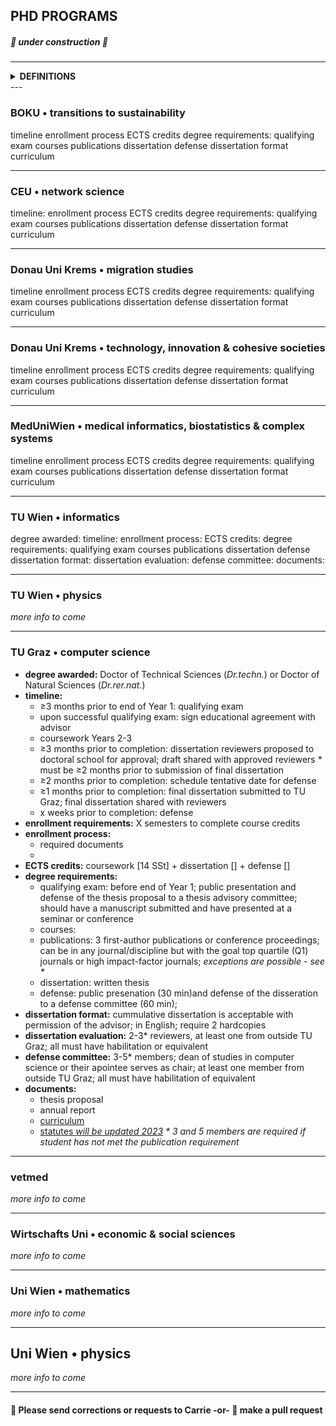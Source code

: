 ## PHD PROGRAMS

##### 🚧  under construction  🚧
---
<!-- 
contacts, requirements, enrollment instructions 
timeline
enrollment requirement
enrollment process
ECTS credits
degree requirements:
  qualifying exam
  courses
  publications
  dissertation
  defense
dissertation format
curriculum
-->
<details>
  <summary><b>DEFINITIONS</b></summary>
  <li><b>advisor / supervisor</b> : these terms may be used interchangeably to denote the faculty member who is directly guiding your thesis research and shares responsibility for your professional development as a researcher; at CSH the preferred word is <b>advisor</b>
  <li><b>mentor</b> : at CSH, this term is most often used to refer to your advisor; in other programs (e.g. TU Graz) the term denotes another person (i.e. not your advisor) whom you consult for professional development purposes or advice, for instance especially if your career interests lie outside of academia</li>
  <li><b>Betreuer</b> : a habilitated faculty member at a university who can officially supervise a doctoral thesis</li>
  <li><b>director of studies / Studienleiter</b> : a faculty member at a university who can decide what counts toward degree requirements and approves that you have met the requirements for the degree</li>
  <li><b>thesis proposal / Exposé</b> : </li>
  <li><b>qualifying exam / thesis proposal defense</b> : </li>
  <li><b>educational agreement</b> : </li> 
  <li><b>thesis (advisory) committee</b> : </li>
  <li><b>thesis / dissertation</b> : these words usually refer to the same thing, which is the written document that describes your  research and places this in the broader context of your field or discipline and makes clear what new knowledge your work has contributed as well as what future directions the inquiry might take; the dissertation should be an original work unless explicitly allowed otherwise  <i>(NOTE: the <b>thesis</b> can be more precisely defined as the intellectual arguments rather than the document per se  – but these meanings are generally referenced interchangeably.)</i></li>
  <li><b>cummulative dissertation / Manteldissertation</b> : a dissertation that incorporates publications or manuscripts directly (i.e. the dissertation is not "original" in the strictest sense) but still provides an original introduction and conclusion that places the research in context and outlines its contributions and future directions </li>
  <li><b>thesis / dissertation evaluation / review</b> : </li>
  <li><b>defense / Rigorosum</b> : a public presentation of the concluded thesis research and defense of the arguments therein to a committee of experts who will make a recommendation as to whether the doctoral degree should be conferred
  <li><b>habilitated faculty / professor modus xxx</b> : </li>
</details>
---

### BOKU • transitions to sustainability
timeline
enrollment process
ECTS credits
degree requirements:
  qualifying exam
  courses
  publications
  dissertation
  defense
dissertation format
curriculum

----
### CEU • network science
timeline: 
enrollment process
ECTS credits
degree requirements:
  qualifying exam
  courses
  publications
  dissertation
  defense
dissertation format
curriculum

---
### Donau Uni Krems • migration studies
timeline
enrollment process
ECTS credits
degree requirements:
  qualifying exam
  courses
  publications
  dissertation
  defense
dissertation format
curriculum

---
### Donau Uni Krems • technology, innovation & cohesive societies
timeline
enrollment process
ECTS credits
degree requirements:
  qualifying exam
  courses
  publications
  dissertation
  defense
dissertation format
curriculum

---
### MedUniWien • medical informatics, biostatistics & complex systems
timeline
enrollment process
ECTS credits
degree requirements:
  qualifying exam
  courses
  publications
  dissertation
  defense
dissertation format
curriculum

---
### TU Wien • informatics
degree awarded:
timeline:
enrollment process:
ECTS credits:
degree requirements:
  qualifying exam
  courses
  publications
  dissertation
  defense
dissertation format:
dissertation evaluation:
defense committee:
documents:

---
### TU Wien • physics
*more info to come*

---
### TU Graz • computer science
- **degree awarded:** Doctor of Technical Sciences \(*Dr.techn.*\) or Doctor of Natural Sciences \(*Dr.rer.nat.*\)
- **timeline:**
  - ≥3 months prior to end of Year 1: qualifying exam
  - upon successful qualifying exam: sign educational agreement with advisor
  - coursework Years 2-3  
  - ≥3 months prior to completion: dissertation reviewers proposed to doctoral school for approval; draft shared with approved reviewers \* must be ≥2 months prior to submission of final dissertation
  - ≥2 months prior to completion: schedule tentative date for defense
  - ≥1 months prior to completion: final dissertation submitted to TU Graz; final dissertation shared with reviewers 
  - x weeks prior to completion: defense
- **enrollment requirements:** X semesters to complete course credits
- **enrollment process:**
  - required documents
  - 
- **ECTS credits:** coursework \[14 SSt\] + dissertation \[\] + defense \[\]
- **degree requirements:**
  - qualifying exam: before end of Year 1; public presentation and defense of the thesis proposal to a thesis advisory committee; should have a manuscript submitted and have presented at a seminar or conference
  - courses:
  - publications: 3 first-author publications or conference proceedings; can be in any journal/discipline but with the goal top quartile (Q1) journals or high impact-factor journals; *exceptions are possible \- see \**
  - dissertation: written thesis
  - defense: public presenation \(30 min\)and defense of the disseration to a defense committee \(60 min\); 
- **dissertation format:** cummulative dissertation is acceptable with permission of the advisor; in English; require 2 hardcopies 
- **dissertation evaluation:** 2-3\* reviewers, at least one from outside TU Graz; all must have habilitation or equivalent
- **defense committee:** 3-5\* members; dean of studies in computer science or their apointee serves as chair; at least one member from outside TU Graz; all must have habilitation of equivalent
- **documents:**
  - thesis proposal
  - annual report
  - [curriculum](https://www.tugraz.at/fileadmin/public/Studierende_und_Bedienstete/Information/Doctoral_Schools/Curriculum_Doctoral_Programme_Natural_Sciences_as_of_1.10.2020.pdf)
  - [statutes *will be updated 2023*](https://www.tugraz.at/fileadmin/public/Studierende_und_Bedienstete/Information/Doctoral_Schools/Statutes_Doctoral_School_Computer_Science_English_1.10.2020.pdf)
*\* 3 and 5 members are required if student has not met the publication requirement*

---
### vetmed
*more info to come*

---
### Wirtschafts Uni • economic & social sciences
*more info to come*

---
### Uni Wien • mathematics
*more info to come*

---
## Uni Wien • physics
*more info to come*

---
#### :bee: Please send corrections or requests to Carrie -or- :robot: make a pull request
